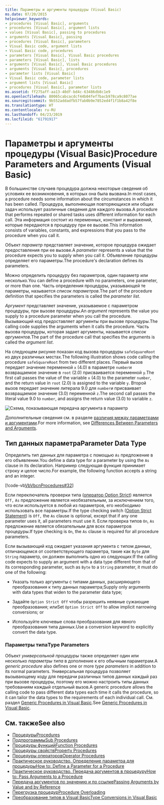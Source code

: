 ```yaml
---
title: Параметры и аргументы процедуры (Visual Basic)
ms.date: 07/20/2015
helpviewer_keywords:
- procedures [Visual Basic], arguments
- procedures [Visual Basic], argument lists
- values [Visual Basic], passing to procedures
- arguments [Visual Basic], passing
- procedures [Visual Basic], parameters
- Visual Basic code, argument lists
- Visual Basic code, procedures
- parameters [Visual Basic], Visual Basic procedures
- parameters [Visual Basic], lists
- arguments [Visual Basic], Visual Basic procedures
- arguments [Visual Basic], procedures
- parameter lists [Visual Basic]
- Visual Basic code, parameter lists
- argument lists [Visual Basic]
- procedures [Visual Basic], parameter lists
ms.assetid: ff275aff-aa13-40df-bd4c-63486db8c1e9
ms.openlocfilehash: 80065cabcacdcf44b04fef7bacb978ca9c8077ae
ms.sourcegitcommit: 9b552addadfb57fab0b9e7852ed4f1f1b8a42f8e
ms.translationtype: HT
ms.contentlocale: ru-RU
ms.lasthandoff: 04/23/2019
ms.locfileid: "61791917"
---
```

# <a name="procedure-parameters-and-arguments-visual-basic"></a><span data-ttu-id="7bd7a-102">Параметры и аргументы процедуры (Visual Basic)</span><span class="sxs-lookup"><span data-stu-id="7bd7a-102">Procedure Parameters and Arguments (Visual Basic)</span></span>
<span data-ttu-id="7bd7a-103">В большинстве случаев процедура должна некоторые сведения об условиях ее возникновения, в которых она была вызвана.</span><span class="sxs-lookup"><span data-stu-id="7bd7a-103">In most cases, a procedure needs some information about the circumstances in which it has been called.</span></span> <span data-ttu-id="7bd7a-104">Процедура, выполняющая повторяющихся или общих задач использует различные сведения для каждого вызова.</span><span class="sxs-lookup"><span data-stu-id="7bd7a-104">A procedure that performs repeated or shared tasks uses different information for each call.</span></span> <span data-ttu-id="7bd7a-105">Эта информация состоит из переменных, констант и выражений, которые передаются в процедуру при ее вызове.</span><span class="sxs-lookup"><span data-stu-id="7bd7a-105">This information consists of variables, constants, and expressions that you pass to the procedure when you call it.</span></span>  
  
 <span data-ttu-id="7bd7a-106">Объект *параметр* представляет значение, которое процедура ожидает предоставления при ее вызове.</span><span class="sxs-lookup"><span data-stu-id="7bd7a-106">A *parameter* represents a value that the procedure expects you to supply when you call it.</span></span> <span data-ttu-id="7bd7a-107">Объявление процедуры определяет его параметры.</span><span class="sxs-lookup"><span data-stu-id="7bd7a-107">The procedure's declaration defines its parameters.</span></span>  
  
 <span data-ttu-id="7bd7a-108">Можно определить процедуру без параметров, один параметр или несколько.</span><span class="sxs-lookup"><span data-stu-id="7bd7a-108">You can define a procedure with no parameters, one parameter, or more than one.</span></span> <span data-ttu-id="7bd7a-109">Часть определения процедуры, указывающей те параметры, называется *список параметров*.</span><span class="sxs-lookup"><span data-stu-id="7bd7a-109">The part of the procedure definition that specifies the parameters is called the *parameter list*.</span></span>  
  
 <span data-ttu-id="7bd7a-110">*Аргумент* представляет значение, указываемое с параметром процедуры, при вызове процедуры.</span><span class="sxs-lookup"><span data-stu-id="7bd7a-110">An *argument* represents the value you supply to a procedure parameter when you call the procedure.</span></span> <span data-ttu-id="7bd7a-111">Вызывающий код предоставляет аргументы при вызове процедуры.</span><span class="sxs-lookup"><span data-stu-id="7bd7a-111">The calling code supplies the arguments when it calls the procedure.</span></span> <span data-ttu-id="7bd7a-112">Часть вызова процедуры, которая задает аргументы, называется *список аргументов*.</span><span class="sxs-lookup"><span data-stu-id="7bd7a-112">The part of the procedure call that specifies the arguments is called the *argument list*.</span></span>  
  
 <span data-ttu-id="7bd7a-113">На следующем рисунке показан код вызова процедуры `safeSquareRoot` из двух различных местах.</span><span class="sxs-lookup"><span data-stu-id="7bd7a-113">The following illustration shows code calling the procedure `safeSquareRoot` from two different places.</span></span> <span data-ttu-id="7bd7a-114">Первый вызов передает значение переменной `x` (4.0) в параметре `number`и возвращаемое значение в `root` (2.0) присваивается переменной `y`.</span><span class="sxs-lookup"><span data-stu-id="7bd7a-114">The first call passes the value of the variable `x` (4.0) to the parameter `number`, and the return value in `root` (2.0) is assigned to the variable `y`.</span></span> <span data-ttu-id="7bd7a-115">Второй вызов передает значение литерала 9.0 для `number`и присваивает возвращаемое значение (3.0) переменной `z`.</span><span class="sxs-lookup"><span data-stu-id="7bd7a-115">The second call passes the literal value 9.0 to `number`, and assigns the return value (3.0) to variable `z`.</span></span>  
  
 ![Схема, показывающая передача аргумента в параметр](./media/procedure-parameters-and-arguments/pass-argument-parameter.gif)  
  
 <span data-ttu-id="7bd7a-117">Дополнительные сведения см. в разделе [различия между параметрами и аргументами](./differences-between-parameters-and-arguments.md).</span><span class="sxs-lookup"><span data-stu-id="7bd7a-117">For more information, see [Differences Between Parameters and Arguments](./differences-between-parameters-and-arguments.md).</span></span>  
  
## <a name="parameter-data-type"></a><span data-ttu-id="7bd7a-118">Тип данных параметра</span><span class="sxs-lookup"><span data-stu-id="7bd7a-118">Parameter Data Type</span></span>  
 <span data-ttu-id="7bd7a-119">Определить тип данных для параметра с помощью `As` предложение в его объявлении.</span><span class="sxs-lookup"><span data-stu-id="7bd7a-119">You define a data type for a parameter by using the `As` clause in its declaration.</span></span> <span data-ttu-id="7bd7a-120">Например следующая функция принимает строку и целое число.</span><span class="sxs-lookup"><span data-stu-id="7bd7a-120">For example, the following function accepts a string and an integer.</span></span>  
  
 [!code-vb[VbVbcnProcedures#32](~/samples/snippets/visualbasic/VS_Snippets_VBCSharp/VbVbcnProcedures/VB/Class1.vb#32)]  
  
 <span data-ttu-id="7bd7a-121">Если переключатель проверки типа ([оператор Option Strict](../../../../visual-basic/language-reference/statements/option-strict-statement.md)) является `Off,` `As` предложение является необязательным, за исключением того, что если используется в любой из параметров, его необходимо использовать все параметры.</span><span class="sxs-lookup"><span data-stu-id="7bd7a-121">If the type checking switch ([Option Strict Statement](../../../../visual-basic/language-reference/statements/option-strict-statement.md)) is `Off,` the `As` clause is optional, except that if any one parameter uses it, all parameters must use it.</span></span> <span data-ttu-id="7bd7a-122">Если проверка типов `On`, `As` предложение является обязательным для всех параметров процедуры.</span><span class="sxs-lookup"><span data-stu-id="7bd7a-122">If type checking is `On`, the `As` clause is required for all procedure parameters.</span></span>  
  
 <span data-ttu-id="7bd7a-123">Если вызывающий код ожидает указания аргумента с типом данных, отличающемся от соответствующего параметра, такие как `Byte` для `String` параметр, он должен выполнить одно из следующих:</span><span class="sxs-lookup"><span data-stu-id="7bd7a-123">If the calling code expects to supply an argument with a data type different from that of its corresponding parameter, such as `Byte` to a `String` parameter, it must do one of the following:</span></span>  
  
- <span data-ttu-id="7bd7a-124">Указать только аргументы с типами данных, расширяющего преобразования к типу данных параметра;</span><span class="sxs-lookup"><span data-stu-id="7bd7a-124">Supply only arguments with data types that widen to the parameter data type;</span></span>  
  
- <span data-ttu-id="7bd7a-125">Задайте `Option Strict Off` чтобы разрешить неявные сужающие преобразования; или</span><span class="sxs-lookup"><span data-stu-id="7bd7a-125">Set `Option Strict Off` to allow implicit narrowing conversions; or</span></span>  
  
- <span data-ttu-id="7bd7a-126">Используйте ключевые слова преобразования для явного преобразования типа данных.</span><span class="sxs-lookup"><span data-stu-id="7bd7a-126">Use a conversion keyword to explicitly convert the data type.</span></span>  
  
### <a name="type-parameters"></a><span data-ttu-id="7bd7a-127">Параметры типа</span><span class="sxs-lookup"><span data-stu-id="7bd7a-127">Type Parameters</span></span>  
 <span data-ttu-id="7bd7a-128">Объект *универсальной процедуры* также определяет один или несколько *параметры типа* в дополнение к его обычным параметрам.</span><span class="sxs-lookup"><span data-stu-id="7bd7a-128">A *generic procedure* also defines one or more *type parameters* in addition to its normal parameters.</span></span> <span data-ttu-id="7bd7a-129">Универсальная процедура позволяет вызывающему коду для передачи различных типов данных каждый раз при вызове процедуры, поэтому его можно настроить типы данных требованиям каждый отдельный вызов.</span><span class="sxs-lookup"><span data-stu-id="7bd7a-129">A generic procedure allows the calling code to pass different data types each time it calls the procedure, so it can tailor the data types to the requirements of each individual call.</span></span> <span data-ttu-id="7bd7a-130">См. раздел [Generic Procedures in Visual Basic](../../../../visual-basic/programming-guide/language-features/data-types/generic-procedures.md).</span><span class="sxs-lookup"><span data-stu-id="7bd7a-130">See [Generic Procedures in Visual Basic](../../../../visual-basic/programming-guide/language-features/data-types/generic-procedures.md).</span></span>  
  
## <a name="see-also"></a><span data-ttu-id="7bd7a-131">См. также</span><span class="sxs-lookup"><span data-stu-id="7bd7a-131">See also</span></span>

- [<span data-ttu-id="7bd7a-132">Процедуры</span><span class="sxs-lookup"><span data-stu-id="7bd7a-132">Procedures</span></span>](./index.md)
- [<span data-ttu-id="7bd7a-133">Подпрограммы</span><span class="sxs-lookup"><span data-stu-id="7bd7a-133">Sub Procedures</span></span>](./sub-procedures.md)
- [<span data-ttu-id="7bd7a-134">Процедуры функций</span><span class="sxs-lookup"><span data-stu-id="7bd7a-134">Function Procedures</span></span>](./function-procedures.md)
- [<span data-ttu-id="7bd7a-135">Процедуры свойств</span><span class="sxs-lookup"><span data-stu-id="7bd7a-135">Property Procedures</span></span>](./property-procedures.md)
- [<span data-ttu-id="7bd7a-136">Процедуры операторов</span><span class="sxs-lookup"><span data-stu-id="7bd7a-136">Operator Procedures</span></span>](./operator-procedures.md)
- [<span data-ttu-id="7bd7a-137">Практическое руководство. Определение параметра для процедуры</span><span class="sxs-lookup"><span data-stu-id="7bd7a-137">How to: Define a Parameter for a Procedure</span></span>](./how-to-define-a-parameter-for-a-procedure.md)
- [<span data-ttu-id="7bd7a-138">Практическое руководство. Передача аргументов в процедуру</span><span class="sxs-lookup"><span data-stu-id="7bd7a-138">How to: Pass Arguments to a Procedure</span></span>](./how-to-pass-arguments-to-a-procedure.md)
- [<span data-ttu-id="7bd7a-139">Передача аргументов по значению и по ссылке</span><span class="sxs-lookup"><span data-stu-id="7bd7a-139">Passing Arguments by Value and by Reference</span></span>](./passing-arguments-by-value-and-by-reference.md)
- [<span data-ttu-id="7bd7a-140">Перегрузка процедур</span><span class="sxs-lookup"><span data-stu-id="7bd7a-140">Procedure Overloading</span></span>](./procedure-overloading.md)
- [<span data-ttu-id="7bd7a-141">Преобразование типов в Visual Basic</span><span class="sxs-lookup"><span data-stu-id="7bd7a-141">Type Conversions in Visual Basic</span></span>](../../../../visual-basic/programming-guide/language-features/data-types/type-conversions.md)
